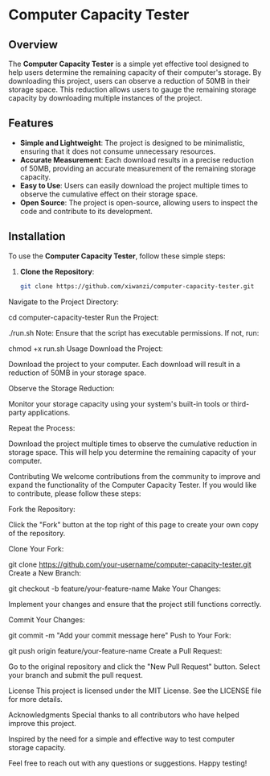 # Computer Capacity Tester

## Overview

The **Computer Capacity Tester** is a simple yet effective tool designed to help users determine the remaining capacity of their computer's storage. By downloading this project, users can observe a reduction of 50MB in their storage space. This reduction allows users to gauge the remaining storage capacity by downloading multiple instances of the project.

## Features

- **Simple and Lightweight**: The project is designed to be minimalistic, ensuring that it does not consume unnecessary resources.
- **Accurate Measurement**: Each download results in a precise reduction of 50MB, providing an accurate measurement of the remaining storage capacity.
- **Easy to Use**: Users can easily download the project multiple times to observe the cumulative effect on their storage space.
- **Open Source**: The project is open-source, allowing users to inspect the code and contribute to its development.

## Installation

To use the **Computer Capacity Tester**, follow these simple steps:

1. **Clone the Repository**:
   ```bash
   git clone https://github.com/xiwanzi/computer-capacity-tester.git
Navigate to the Project Directory:

cd computer-capacity-tester
Run the Project:

./run.sh
Note: Ensure that the script has executable permissions. If not, run:

chmod +x run.sh
Usage
Download the Project:

Download the project to your computer. Each download will result in a reduction of 50MB in your storage space.

Observe the Storage Reduction:

Monitor your storage capacity using your system's built-in tools or third-party applications.

Repeat the Process:

Download the project multiple times to observe the cumulative reduction in storage space. This will help you determine the remaining capacity of your computer.

Contributing
We welcome contributions from the community to improve and expand the functionality of the Computer Capacity Tester. If you would like to contribute, please follow these steps:

Fork the Repository:

Click the "Fork" button at the top right of this page to create your own copy of the repository.

Clone Your Fork:


git clone https://github.com/your-username/computer-capacity-tester.git
Create a New Branch:


git checkout -b feature/your-feature-name
Make Your Changes:

Implement your changes and ensure that the project still functions correctly.

Commit Your Changes:


git commit -m "Add your commit message here"
Push to Your Fork:


git push origin feature/your-feature-name
Create a Pull Request:

Go to the original repository and click the "New Pull Request" button. Select your branch and submit the pull request.

License
This project is licensed under the MIT License. See the LICENSE file for more details.

Acknowledgments
Special thanks to all contributors who have helped improve this project.

Inspired by the need for a simple and effective way to test computer storage capacity.

Feel free to reach out with any questions or suggestions. Happy testing!

